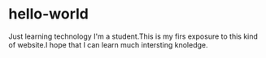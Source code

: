 # hello-world
Just learning technology
I'm a student.This is my firs exposure to this kind of website.I hope that I can learn much intersting knoledge.
